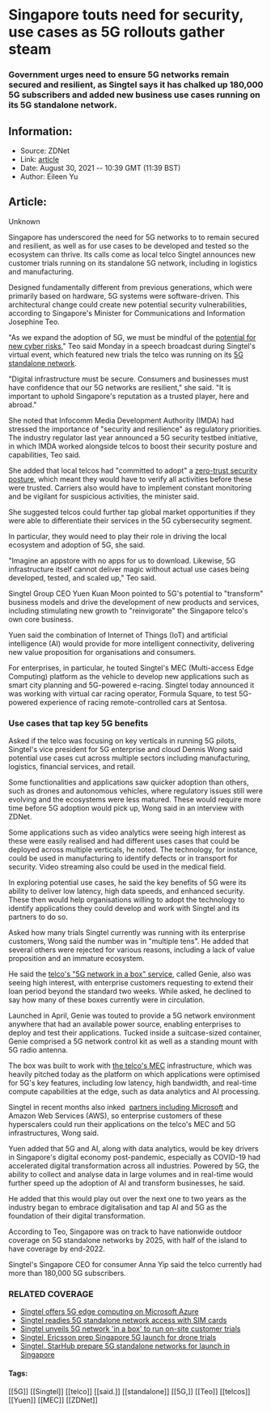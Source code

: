 # Singapore touts need for security, use cases as 5G rollouts gather steam
### Government urges need to ensure 5G networks remain secured and resilient, as Singtel says it has chalked up 180,000 5G subscribers and added new business use cases running on its 5G standalone network.

## Information:
+ Source: ZDNet
+ Link: [article](https://www.zdnet.com/article/singapore-touts-need-for-security-use-cases-as-5g-rollouts-gather-steam/)
+ Date: August 30, 2021 -- 10:39 GMT (11:39 BST)
+ Author: Eileen Yu


## Article:
Unknown

Singapore has underscored the need for 5G networks to to remain secured and resilient, as well as for use cases to be developed and tested so the ecosystem can thrive. Its calls come as local telco Singtel announces new customer trials running on its standalone 5G network, including in logistics and manufacturing.   

Designed fundamentally different from previous generations, which were primarily based on hardware, 5G systems were software-driven. This architectural change could create new potential security vulnerabilities, according to Singapore's Minister for Communications and Information Josephine Teo. 


"As we expand the adoption of 5G, we must be mindful of the [potential for new cyber risks](https://www.zdnet.com/article/security-crucial-as-5g-connects-more-industries-devices/)," Teo said Monday in a speech broadcast during Singtel's virtual event, which featured new trials the telco was running on its [5G standalone network](https://www.zdnet.com/article/singtel-starhub-prepare-5g-standalone-networks-for-launch-in-singapore/). 

"Digital infrastructure must be secure. Consumers and businesses must have confidence that our 5G networks are resilient," she said. "It is important to uphold Singapore's reputation as a trusted player, here and abroad."

She noted that Infocomm Media Development Authority (IMDA) had stressed the importance of "security and resilience" as regulatory priorities. The industry regulator last year announced a 5G security testbed initiative, in which IMDA worked alongside telcos to boost their security posture and capabilities, Teo said. 

She added that local telcos had "committed to adopt" a [zero-trust security posture](https://www.zdnet.com/article/zero-trust-basic-cyber-hygiene-best-defence-against-third-party-attacks/), which meant they would have to verify all activities before these were trusted. Carriers also would have to implement constant monitoring and be vigilant for suspicious activities, the minister said. 

She suggested telcos could further tap global market opportunities if they were able to differentiate their services in the 5G cybersecurity segment. 






In particular, they would need to play their role in driving the local ecosystem and adoption of 5G, she said. 

"Imagine an appstore with no apps for us to download. Likewise, 5G infrastructure itself cannot deliver magic without actual use cases being developed, tested, and scaled up," Teo said. 

Singtel Group CEO Yuen Kuan Moon pointed to 5G's potential to "transform" business models and drive the development of new products and services, including stimulating new growth to "reinvigorate" the Singapore telco's own core business.  

Yuen said the combination of Internet of Things (IoT) and artificial intelligence (AI) would provide for more intelligent connectivity, delivering new value proposition for organisations and consumers. 

For enterprises, in particular, he touted Singtel's MEC (Multi-access Edge Computing) platform as the vehicle to develop new applications such as smart city planning and 5G-powered e-racing. Singtel today announced it was working with virtual car racing operator, Formula Square, to test 5G-powered experience of racing remote-controlled cars at Sentosa. 

### Use cases that tap key 5G benefits

Asked if the telco was focusing on key verticals in running 5G pilots, Singtel's vice president for 5G enterprise and cloud Dennis Wong said potential use cases cut across multiple sectors including manufacturing, logistics, financial services, and retail. 

Some functionalities and applications saw quicker adoption than others, such as drones and autonomous vehicles, where regulatory issues still were evolving and the ecosystems were less matured. These would require more time before 5G adoption would pick up, Wong said in an interview with ZDNet. 

Some applications such as video analytics were seeing high interest as these were easily realised and had different uses cases that could be deployed across multiple verticals, he noted. The technology, for instance, could be used in manufacturing to identify defects or in transport for security. Video streaming also could be used in the medical field. 

In exploring potential use cases, he said the key benefits of 5G were its ability to deliver low latency, high data speeds, and enhanced security. These then would help organisations willing to adopt the technology to identify applications they could develop and work with Singtel and its partners to do so.  

Asked how many trials Singtel currently was running with its enterprise customers, Wong said the number was in "multiple tens". He added that several others were rejected for various reasons, including a lack of value proposition and an immature ecosystem. 

He said the [telco's "5G network in a box" service](https://www.zdnet.com/article/singtel-unveils-5g-network-in-a-box-to-run-on-site-customer-trials/), called Genie, also was seeing high interest, with enterprise customers requesting to extend their loan period beyond the standard two weeks. While asked, he declined to say how many of these boxes currently were in circulation. 

Launched in April, Genie was touted to provide a 5G network environment anywhere that had an available power source, enabling enterprises to deploy and test their applications. Tucked inside a suitcase-sized container, Genie comprised a 5G network control kit as well as a standing mount with 5G radio antenna. 

The box was built to work with [the telco's MEC](https://www.zdnet.com/article/singtel-offers-5g-edge-computing-on-microsoft-azure/) infrastructure, which was heavily pitched today as the platform on which applications were optimised for 5G's key features, including low latency, high bandwidth, and real-time compute capabilities at the edge, such as data analytics and AI processing. 

Singtel in recent months also inked  [partners including Microsoft](https://www.zdnet.com/article/singtel-offers-5g-edge-computing-on-microsoft-azure/) and Amazon Web Services (AWS), so enterprise customers of these hyperscalers could run their applications on the telco's MEC and 5G infrastructures, Wong said. 

Yuen added that 5G and AI, along with data analytics, would be key drivers in Singapore's digital economy post-pandemic, especially as COVID-19 had accelerated digital transformation across all industries. Powered by 5G, the ability to collect and analyse data in large volumes and in real-time would further speed up the adoption of AI and transform businesses, he said. 

He added that this would play out over the next one to two years as the industry began to embrace digitalisation and tap AI and 5G as the foundation of their digital transformation. 

According to Teo, Singapore was on track to have nationwide outdoor coverage on 5G standalone networks by 2025, with half of the island to have coverage by end-2022. 

Singtel's Singapore CEO for consumer Anna Yip said the telco currently had more than 180,000 5G subscribers. 

### RELATED COVERAGE

* [Singtel offers 5G edge computing on Microsoft Azure](https://www.zdnet.com/article/singtel-offers-5g-edge-computing-on-microsoft-azure/)
* [Singtel readies 5G standalone network access with SIM cards](https://www.zdnet.com/article/singtel-readies-5g-standalone-network-access-with-sim-cards/)
* [Singtel unveils 5G network 'in a box' to run on-site customer trials](https://www.zdnet.com/article/singtel-unveils-5g-network-in-a-box-to-run-on-site-customer-trials/)
* [Singtel, Ericsson prep Singapore 5G launch for drone trials](https://www.zdnet.com/article/singtel-ericsson-prep-singapore-5g-launch-for-drone-trials/)
* [Singtel, StarHub prepare 5G standalone networks for launch in Singapore](https://www.zdnet.com/article/singtel-starhub-prepare-5g-standalone-networks-for-launch-in-singapore/)  






#### Tags:
[[5G]] [[Singtel]] [[telco]] [[said.]] [[standalone]] [[5G,]] [[Teo]] [[telcos]] [[Yuen]] [[MEC]] [[ZDNet]]
